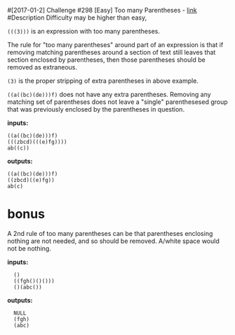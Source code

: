 #[2017-01-2] Challenge #298 [Easy] Too many Parentheses - [link](https://www.reddit.com/r/dailyprogrammer/comments/5llkbj/2017012_challenge_298_easy_too_many_parentheses/)
#Description
Difficulty may be higher than easy,

`(((3)))` is an expression with too many parentheses.

The rule for "too many parentheses" around part of an expression is that if removing matching parentheses around a section of text still leaves that section enclosed by parentheses, then those parentheses should be removed as extraneous.

`(3)` is the proper stripping of extra parentheses in above example.

`((a((bc)(de)))f)` does not have any extra parentheses.  Removing any matching set of parentheses does not leave a "single" parenthesesed group that was previously enclosed by the parentheses in question.

**inputs:**

    ((a((bc)(de)))f)  
    (((zbcd)(((e)fg))))
    ab((c))

**outputs:** 

    ((a((bc)(de)))f)  
    ((zbcd)((e)fg))
    ab(c)

# bonus
 A 2nd rule of too many parentheses can be that parentheses enclosing nothing are not needed, and so should be removed.  A/white space would not be nothing.

**inputs:**  

      ()
      ((fgh()()()))
      ()(abc())

**outputs:** 

      NULL
      (fgh)
      (abc)